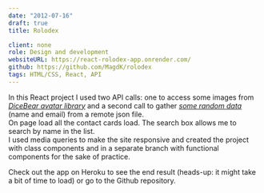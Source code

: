 ```yaml
---
date: "2012-07-16"
draft: true
title: Rolodex

client: none
role: Design and development
websiteURL: https://react-rolodex-app.onrender.com/
github: https://github.com/MagdK/rolodex
tags: HTML/CSS, React, API
---
```


In this React project I used two API calls: one to access some images from [*DiceBear avatar library*][DiceBear avatar library] and a second call to gather [*some random data*][some random data] (name and email) from a remote json file.  
On page load all the contact cards load. The search box allows me to search by name in the list.  
I used media queries to make the site responsive and created the project with class components and in a separate branch with functional components for the sake of practice.  

Check out the app on Heroku to see the end result (heads-up: it might take a bit of time to load) or go to the Github repository. 

[DiceBear avatar library]: https://avatars.dicebear.com/
[some random data]: https://jsonplaceholder.typicode.com/users